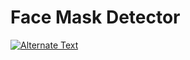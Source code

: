 # Face Mask Detector

[![Alternate Text]({image-url})]({https://cdn.kapwing.com/final_60734c316f9e1400c795c67c_962079.mp4} "Link Title")




